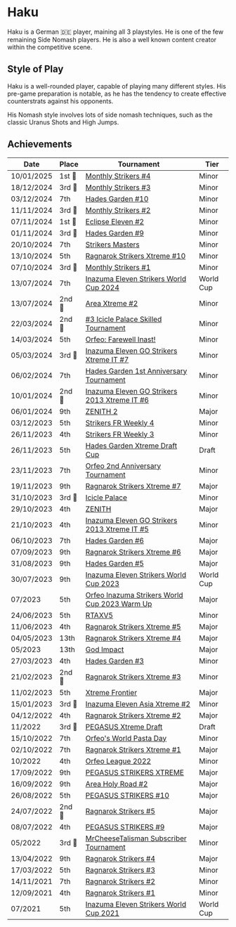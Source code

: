 # Haku

Haku is a German :de: player, maining all 3 playstyles. 
He is one of the few remaining Side Nomash players.
He is also a well known content creator within the competitive scene.

## Style of Play

Haku is a well-rounded player, capable of playing many different styles. 
His pre-game preparation is notable, as he has the tendency to create effective counterstrats
against his opponents.

His Nomash style involves lots of side nomash techniques, such as the classic Uranus Shots and High Jumps.

## Achievements

| Date | Place | Tournament | Tier |
| - | - | - | - |
| 10/01/2025 |1st :1st_place_medal:| [Monthly Strikers #4](../../tournaments/monthly/monthly4.md) | Minor |
| 18/12/2024 |3rd :3rd_place_medal:| [Monthly Strikers #3](../../tournaments/monthly/monthly3.md) | Minor |
| 03/12/2024 | 7th | [Hades Garden #10](../../tournaments/hg/hg10.md) | Minor |
| 11/11/2024 |3rd :3rd_place_medal:| [Monthly Strikers #2](../../tournaments/monthly/monthly2.md) | Minor |
| 07/11/2024 |1st :1st_place_medal:| [Eclipse Eleven #2](../../tournaments/misc/eclipse2.md) | Minor |
| 01/11/2024 |3rd :3rd_place_medal:| [Hades Garden #9](../../tournaments/hg/hg9.md) | Minor |
| 20/10/2024 | 7th |[Strikers Masters](../../tournaments/misc/masters.md) | Minor |
| 13/10/2024 | 5th | [Ragnarok Strikers Xtreme #10](../../tournaments/ragna/ragnax10.md) | Minor |
| 07/10/2024 |3rd :3rd_place_medal:| [Monthly Strikers #1](../../tournaments/monthly/monthly1.md) | Minor |
| 13/07/2024 | 7th | [Inazuma Eleven Strikers World Cup 2024](../../tournaments/worldcup24.md) | World Cup |
| 13/07/2024 |2nd :2nd_place_medal:| [Area Xtreme #2](../../tournaments/area/areax2.md) | Minor |
| 22/03/2024 |2nd :2nd_place_medal:|[#3 Icicle Palace Skilled Tournament](../../tournaments/icicle/icicle3.md) | Minor |
| 14/03/2024 | 5th |[Orfeo: Farewell Inast!](../../tournaments/orfeo/orfeofarewell.md) | Minor |
| 05/03/2024 |3rd :3rd_place_medal:|[Inazuma Eleven GO Strikers Xtreme IT #7](../../tournaments/italia/it7.md) | Minor |
| 06/02/2024 | 7th | [Hades Garden 1st Anniversary Tournament](../../tournaments/hg/hganni.md) | Minor |
| 10/01/2024 |2nd :2nd_place_medal:| [Inazuma Eleven GO Strikers 2013 Xtreme IT #6](../../tournaments/italia/it6.md) | Minor |
| 06/01/2024 | 9th | [ZENITH 2](../../tournaments/misc/zenith2.md) | Major |
| 03/12/2023 | 5th |[Strikers FR Weekly 4](../../tournaments/weeklies/weekly4.md) | Minor |
| 26/11/2023 | 4th | [Strikers FR Weekly 3](../../tournaments/weeklies/weekly3.md.md) | Minor |
| 26/11/2023 | 5th | [Hades Garden Xtreme Draft Cup](../../tournaments/draft/hgdraftx.md) | Draft | 
| 23/11/2023 | 7th |[Orfeo 2nd Anniversary Tournament](../../tournaments/orfeo/orfeoanni.md) | Minor |
| 19/11/2023 | 9th | [Ragnarok Strikers Xtreme #7](../../tournaments/ragna/ragnax7.md) | Major |
| 31/10/2023 |3rd :3rd_place_medal:| [Icicle Palace](../../tournaments/misc/icicle.md) | Minor |
| 29/10/2023 | 4th | [ZENITH](../../tournaments/misc/zenith1.md) | Major |
| 21/10/2023 | 4th | [Inazuma Eleven GO Strikers 2013 Xtreme IT #5](../../tournaments/italia/it5.md) | Minor |
| 06/10/2023 | 7th | [Hades Garden #6](../../tournaments/hg/hg6.md) | Major |
| 07/09/2023 | 9th | [Ragnarok Strikers Xtreme #6](../../tournaments/ragna/ragnax6.md) | Major |
| 31/08/2023 | 9th | [Hades Garden #5](../../tournaments/hg/hg5.md) | Major |
| 30/07/2023 | 9th | [Inazuma Eleven Strikers World Cup 2023](../../tournaments/worldcup23.md) | World Cup |
| 07/2023 | 5th | [Orfeo Inazuma Strikers World Cup 2023 Warm Up](../../tournaments/orfeo/orfeowc.md) | Major |
| 24/06/2023 | 5th | [RTAXV5](../../tournaments/rtaxv/rtaxv5.md) | Minor |
| 11/06/2023 | 4th | [Ragnarok Strikers Xtreme #5](../../tournaments/ragna/ragnax5.md) | Major |
| 04/05/2023 | 13th | [Ragnarok Strikers Xtreme #4](../../tournaments/ragna/ragnax4.md) | Major |
| 05/2023 | 13th | [God Impact](../../tournaments/misc/godimpact.md) | Major |
| 27/03/2023 | 4th | [Hades Garden #3](../../tournaments/hg/hg3.md) | Minor |
| 21/02/2023 |2nd :2nd_place_medal: | [Ragnarok Strikers Xtreme #3](../../tournaments/ragna/ragnax3.md) | Minor |
| 11/02/2023 | 5th | [Xtreme Frontier](../../tournaments/sf/xf.md) | Major |
| 15/01/2023 |3rd :3rd_place_medal: | [Inazuma Eleven Asia Xtreme #2](../../tournaments/asia/asiax2.md) | Minor |
| 04/12/2022 | 4th | [Ragnarok Strikers Xtreme #2](../../tournaments/ragna/ragnax2.md) | Major |
| 11/2022 |3rd :3rd_place_medal: | [PEGASUS Xtreme Draft](../../tournaments/draft/pegasusdraft.md) | Draft | 
| 15/10/2022 | 7th | [Orfeo's World Pasta Day](../../tournaments/orfeo/orfeopasta.md) | Minor |
| 02/10/2022 | 7th | [Ragnarok Strikers Xtreme #1](../../tournaments/ragna/ragnax1.md) | Major |
| 10/2022 | 4th | [Orfeo League 2022](../../tournaments/orfeo/orfeoleague.md) | Minor | 
| 17/09/2022 | 9th | [PEGASUS STRIKERS XTREME](../../tournaments/pegasus/pegasusx.md) | Major |
| 16/09/2022 | 9th | [Area Holy Road #2](../../tournaments/area/holyroad2.md) | Major |
| 26/08/2022 | 5th | [PEGASUS STRIKERS #10](../../tournaments/pegasus/pegasus10.md) | Major | 
| 24/07/2022 |2nd :2nd_place_medal: | [Ragnarok Strikers #5](../../tournaments/ragna/ragna5.md) | Major |
| 08/07/2022 | 4th | [PEGASUS STRIKERS #9](../../tournaments/pegasus/pegasus9.md) | Major |
| 05/2022 |3rd :3rd_place_medal: | [MrCheeseTalisman Subscriber Tournament](../../tournaments/misc/cheesesub.md) | Minor |
| 13/04/2022 | 9th | [Ragnarok Strikers #4](../../tournaments/ragna/ragna4.md) | Major |
| 17/03/2022 | 5th | [Ragnarok Strikers #3](../../tournaments/ragna/ragna3.md) | Minor |
| 14/11/2021 | 7th | [Ragnarok Strikers #2](../../tournaments/ragna/ragna2.md) | Minor |
| 12/09/2021 | 4th | [Ragnarok Strikers #1](../../tournaments/ragna/ragna1.md) | Minor |
| 07/2021 | 5th | [Inazuma Eleven Strikers World Cup 2021](../../tournaments/worldcup21.md) | World Cup |
